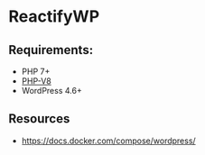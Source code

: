 # ReactifyWP

## Requirements:

* PHP 7+
* [PHP-V8](https://github.com/pinepain/php-v8)
* WordPress 4.6+

## Resources

* https://docs.docker.com/compose/wordpress/
